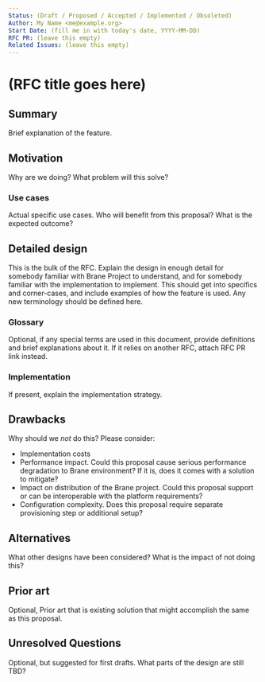 ```yaml
---
Status: (Draft / Proposed / Accepted / Implemented / Obsoleted)
Author: My Name <me@example.org>
Start Date: (fill me in with today's date, YYYY-MM-DD)
RFC PR: (leave this empty)
Related Issues: (leave this empty)
---
```


# (RFC title goes here)

## Summary

Brief explanation of the feature.

## Motivation

Why are we doing? What problem will this solve?

### Use cases

Actual specific use cases. Who will benefit from this proposal? What is the expected outcome?

## Detailed design

This is the bulk of the RFC. Explain the design in enough detail for somebody familiar with Brane Project to understand, and for somebody familiar with the implementation to implement. This should get into specifics and corner-cases, and include examples of how the feature is used. Any new terminology should be defined here.

### Glossary

Optional, if any special terms are used in this document, provide definitions and brief explanations about it. If it relies on another RFC, attach RFC PR link instead.

### Implementation

If present, explain the implementation strategy.

## Drawbacks

Why should we *not* do this? Please consider:

- Implementation costs
- Performance impact. Could this proposal cause serious performance degradation to Brane environment? If it is, does it comes with a solution to mitigate?
- Impact on distribution of the Brane project. Could this proposal support or can be interoperable with the platform requirements?
- Configuration complexity. Does this proposal require separate provisioning step or additional setup?

## Alternatives

What other designs have been considered? What is the impact of not doing this?

## Prior art

Optional, Prior art that is existing solution that might accomplish the same as this proposal.

## Unresolved Questions

Optional, but suggested for first drafts. What parts of the design are still TBD?
